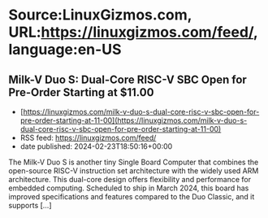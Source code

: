 # Source:LinuxGizmos.com, URL:https://linuxgizmos.com/feed/, language:en-US

## Milk-V Duo S: Dual-Core RISC-V SBC Open for Pre-Order Starting at $11.00
 - [https://linuxgizmos.com/milk-v-duo-s-dual-core-risc-v-sbc-open-for-pre-order-starting-at-11-00](https://linuxgizmos.com/milk-v-duo-s-dual-core-risc-v-sbc-open-for-pre-order-starting-at-11-00)
 - RSS feed: https://linuxgizmos.com/feed/
 - date published: 2024-02-23T18:50:16+00:00

The Milk-V Duo S is another tiny Single Board Computer that combines the open-source RISC-V instruction set architecture with the widely used ARM architecture. This dual-core design offers flexibility and performance for embedded computing. Scheduled to ship in March 2024, this board has improved specifications and features compared to the Duo Classic, and it supports [&#8230;]

